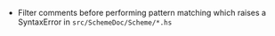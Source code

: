 * Filter comments before performing pattern matching which raises a SyntaxError in `src/SchemeDoc/Scheme/*.hs`
